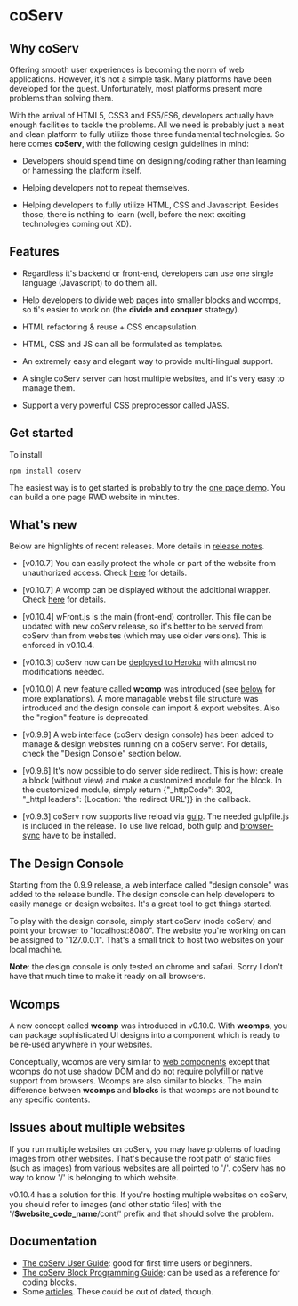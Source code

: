 # coServ

## Why coServ
Offering smooth user experiences is becoming the norm of web applications. However, it's not a simple task. Many platforms have been developed for the quest. Unfortunately, most platforms present more problems than solving them.

With the arrival of HTML5, CSS3 and ES5/ES6, developers actually have enough facilities to tackle the problems. All we need is probably just a neat and clean platform to fully utilize those three fundamental technologies. So here comes **coServ**, with the following design guidelines in mind:

+ Developers should spend time on designing/coding rather than learning or harnessing the platform itself.

+ Helping developers not to repeat themselves.

+ Helping developers to fully utilize HTML, CSS and Javascript. Besides those, there is nothing to learn (well, before the next exciting technologies coming out XD).

##  Features

+ Regardless it's backend or front-end, developers can use one single language (Javascript) to do them all.

+ Help developers to divide web pages into smaller blocks and wcomps, so ti's easier to work on (the **divide and conquer** strategy).

+ HTML refactoring &amp; reuse + CSS encapsulation.

+ HTML, CSS and JS can all be formulated as templates.

+ An extremely easy and elegant way to provide multi-lingual support.

+ A single coServ server can host multiple websites, and it's very easy to manage them.

+ Support a very powerful CSS preprocessor called JASS.

## Get started
To install

	npm install coserv

The easiest way is to get started is probably to try the [one page demo](https://github.com/benlue/cows-onePage). You can build a one page RWD website in minutes.


## What's new
Below are highlights of recent releases. More details in [release notes](https://github.com/coimotion/coServ/blob/master/ReleaseNote.md).

+ [v0.10.7] You can easily protect the whole or part of the website from unauthorized access. Check [here](https://benlue.gitbooks.io/coserv-user-guide/content/scenario#accProt) for details.

+ [v0.10.7] A wcomp can be displayed without the additional wrapper. Check [here](https://benlue.gitbooks.io/coserv-user-guide/content/chap5/chapter5.html#dspNoWrapper) for details.

+ [v0.10.4] wFront.js is the main (front-end) controller. This file can be updated with new coServ release, so it's better to be served from coServ than from websites (which may use older versions). This is enforced in v0.10.4.

+ [v0.10.3] coServ now can be [deployed to Heroku](https://benlue.gitbooks.io/coserv-user-guide/content/chap6/chapter6.html) with almost no modifications needed.

+ [v0.10.0] A new feature called **wcomp** was introduced (see [below](#wcomp) for more explanations). A more managable websit file structure was introduced and the design console can import &amp; export websites. Also the "region" feature is deprecated.

+ [v0.9.9] A web interface (coServ design console) has been added to manage & design websites running on a coServ server. For details, check the "Design Console" section below.

+ [v0.9.6] It's now possible to do server side redirect. This is how: create a block (without view) and make a customized module for the block. In the customized module, simply return {"_httpCode": 302, "_httpHeaders": {Location: 'the redirect URL'}} in the callback.

+ [v0.9.3] coServ now supports live reload via [gulp](http://gulpjs.com). The needed gulpfile.js is included in the release. To use live reload, both gulp and [browser-sync](http://www.browsersync.io) have to be installed.


## The Design Console
Starting from the 0.9.9 release, a web interface called "design console" was added to the release bundle. The design console can help developers to easily manage or design websites. It's a great tool to get things started.

To play with the design console, simply start coServ (node coServ) and point your browser to "localhost:8080". The website you're working on can be assigned to "127.0.0.1". That's a small trick to host two websites on your local machine.

**Note**: the design console is only tested on chrome and safari. Sorry I don't have that much time to make it ready on all browsers.

<a name="wcomp"></a>
## Wcomps
A new concept called **wcomp** was introduced in v0.10.0. With **wcomps**, you can package sophisticated UI designs into a component which is ready to be re-used anywhere in your websites.

Conceptually, wcomps are very similar to [web components](http://webcomponents.org/) except that wcomps do not use shadow DOM and do not require polyfill or native support from browsers. Wcomps are also similar to blocks. The main difference between **wcomps** and **blocks** is that wcomps are not bound to any specific contents.


## Issues about multiple websites
If you run multiple websites on coServ, you may have problems of loading images from other websites. That's because the root path of static files (such as images) from various websites are all pointed to '/'. coServ has no way to know '/' is belonging to which website.

v0.10.4 has a solution for this. If you're hosting multiple websites on coServ, you should refer to images (and other static files) with the '/**$website_code_name**/cont/' prefix and that should solve the problem.


## Documentation

+ [The coServ User Guide](https://benlue.gitbooks.io/coserv-user-guide/content/): good for first time users or beginners.
+ [The coServ Block Programming Guide](https://benlue.gitbooks.io/the-coserv-programming-guide/content/): can be used as a reference for coding blocks.
+ Some [articles](http://www.coservjs.org/coserv/doc). These could be out of dated, though.
